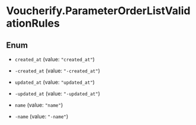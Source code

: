 # Voucherify.ParameterOrderListValidationRules

## Enum


* `created_at` (value: `"created_at"`)

* `-created_at` (value: `"-created_at"`)

* `updated_at` (value: `"updated_at"`)

* `-updated_at` (value: `"-updated_at"`)

* `name` (value: `"name"`)

* `-name` (value: `"-name"`)


